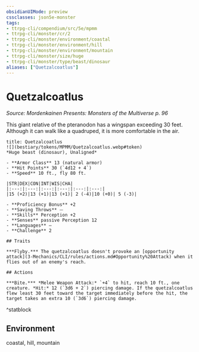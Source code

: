 ```yaml
---
obsidianUIMode: preview
cssclasses: json5e-monster
tags:
- ttrpg-cli/compendium/src/5e/mpmm
- ttrpg-cli/monster/cr/2
- ttrpg-cli/monster/environment/coastal
- ttrpg-cli/monster/environment/hill
- ttrpg-cli/monster/environment/mountain
- ttrpg-cli/monster/size/huge
- ttrpg-cli/monster/type/beast/dinosaur
aliases: ["Quetzalcoatlus"]
---
```

# Quetzalcoatlus
*Source: Mordenkainen Presents: Monsters of the Multiverse p. 96*  

This giant relative of the pteranodon has a wingspan exceeding 30 feet. Although it can walk like a quadruped, it is more comfortable in the air.

```ad-statblock
title: Quetzalcoatlus
![](bestiary/tokens/MPMM/Quetzalcoatlus.webp#token)
*Huge beast (dinosaur), Unaligned*

- **Armor Class** 13 (natural armor)
- **Hit Points** 30 (`4d12 + 4`)
- **Speed** 10 ft., fly 80 ft.

|STR|DEX|CON|INT|WIS|CHA|
|:---:|:---:|:---:|:---:|:---:|:---:|
|15 (+2)|13 (+1)|13 (+1)| 2 (-4)|10 (+0)| 5 (-3)|

- **Proficiency Bonus** +2
- **Saving Throws** ⏤
- **Skills** Perception +2
- **Senses** passive Perception 12
- **Languages** —
- **Challenge** 2

## Traits

***Flyby.*** The quetzalcoatlus doesn't provoke an [opportunity attack](3-Mechanics/CLI/rules/actions.md#Opportunity%20Attack) when it flies out of an enemy's reach.

## Actions

***Bite.*** *Melee Weapon Attack:* `+4` to hit, reach 10 ft., one creature. *Hit:* 12 (`3d6 + 2`) piercing damage. If the quetzalcoatlus flew least 30 feet toward the target immediately before the hit, the target takes an extra 10 (`3d6`) piercing damage.
```
^statblock

## Environment

coastal, hill, mountain